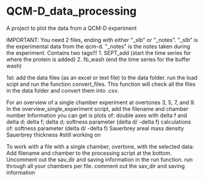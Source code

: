 # QCM-D_data_processing
 A project to plot the data from a QCM-D experiment

IMPORTANT: You need 2 files, ending with either "_slb" or "_notes". 
    "_slb" is the experimental data from the qcm-d.
    "_notes" is the notes taken during the experiment. 
        Contains two tags!!!
            1. SEPT_add (start the time series for where the protein is added)
            2. fb_wash (end the time series for the buffer wash)

1st: add the data files (as an excel or text file) to the data folder. 
    run the load scipt and run the function convert_files.
    This function will check all the files in the data folder and convert them into .csv.

For an overview of a single chamber experiment at overtones 3, 5, 7, and 9. 
    In the overview_single_experiment script, add the filename and chamber number
    Information you can get is 
        plots of:
            double axes with delta f and delta d;
            delta f; 
            delta d; 
            softness parameter (delta d/ -delta f)
        calculations of:
            softness parameter (delta d/ -delta f)
            Sauerbrey areal mass density 
            Sauerbrey thickness #still working on


To work with a file with a single chamber, overtone, with the selected data:
    Add filename and chamber to the processing script at the bottom.
    Uncomment out the sav_dir and saving information in the run function.
    run through all your chambers per file.
    comment out the sav_dir and saving information
    